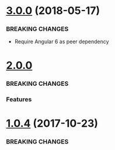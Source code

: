 <a name="3.0.0"></a>

# [3.0.0](https://github.com/isaacplmann/ngx-tour) (2018-05-17)

### BREAKING CHANGES

* Require Angular 6 as peer dependency

<a name="2.0.0"></a>

# [2.0.0](https://github.com/isaacplmann/ngx-tour)

### BREAKING CHANGES

### Features

<a name="1.0.4"></a>

# [1.0.4](https://github.com/isaacplmann/ngx-tour) (2017-10-23)

### BREAKING CHANGES
